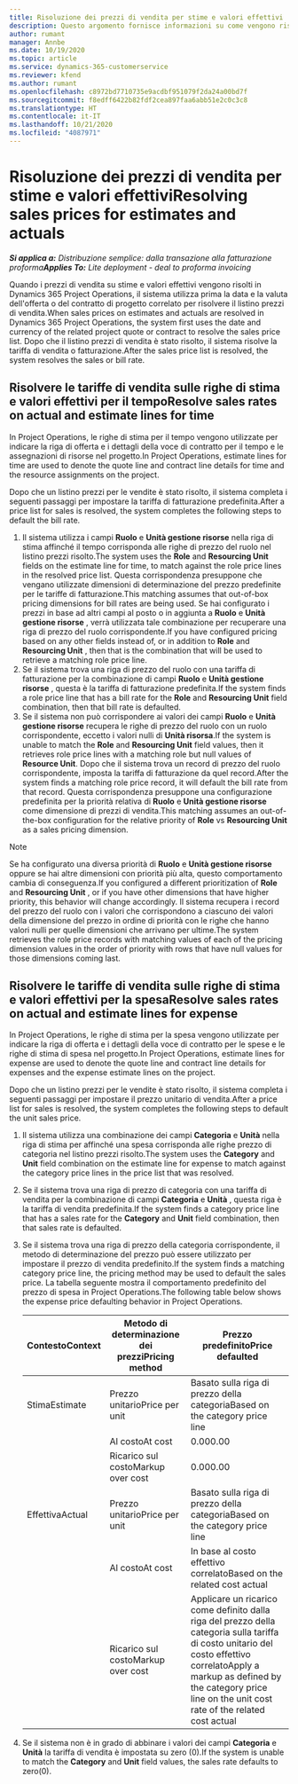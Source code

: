 ```yaml
---
title: Risoluzione dei prezzi di vendita per stime e valori effettivi
description: Questo argomento fornisce informazioni su come vengono risolti i prezzi di vendita su stime e valori effettivi.
author: rumant
manager: Annbe
ms.date: 10/19/2020
ms.topic: article
ms.service: dynamics-365-customerservice
ms.reviewer: kfend
ms.author: rumant
ms.openlocfilehash: c8972bd7710735e9acdbf951079f2da24a00bd7f
ms.sourcegitcommit: f8edff6422b82fdf2cea897faa6abb51e2c0c3c8
ms.translationtype: HT
ms.contentlocale: it-IT
ms.lasthandoff: 10/21/2020
ms.locfileid: "4087971"
---
```

# <a name="resolving-sales-prices-for-estimates-and-actuals"></a><span data-ttu-id="f52c5-103">Risoluzione dei prezzi di vendita per stime e valori effettivi</span><span class="sxs-lookup"><span data-stu-id="f52c5-103">Resolving sales prices for estimates and actuals</span></span>

<span data-ttu-id="f52c5-104">_**Si applica a:** Distribuzione semplice: dalla transazione alla fatturazione proforma_</span><span class="sxs-lookup"><span data-stu-id="f52c5-104">_**Applies To:** Lite deployment - deal to proforma invoicing_</span></span>

<span data-ttu-id="f52c5-105">Quando i prezzi di vendita su stime e valori effettivi vengono risolti in Dynamics 365 Project Operations, il sistema utilizza prima la data e la valuta dell'offerta o del contratto di progetto correlato per risolvere il listino prezzi di vendita.</span><span class="sxs-lookup"><span data-stu-id="f52c5-105">When sales prices on estimates and actuals are resolved in Dynamics 365 Project Operations, the system first uses the date and currency of the related project quote or contract to resolve the sales price list.</span></span> <span data-ttu-id="f52c5-106">Dopo che il listino prezzi di vendita è stato risolto, il sistema risolve la tariffa di vendita o fatturazione.</span><span class="sxs-lookup"><span data-stu-id="f52c5-106">After the sales price list is resolved, the system resolves the sales or bill rate.</span></span>

## <a name="resolve-sales-rates-on-actual-and-estimate-lines-for-time"></a><span data-ttu-id="f52c5-107">Risolvere le tariffe di vendita sulle righe di stima e valori effettivi per il tempo</span><span class="sxs-lookup"><span data-stu-id="f52c5-107">Resolve sales rates on actual and estimate lines for time</span></span>

<span data-ttu-id="f52c5-108">In Project Operations, le righe di stima per il tempo vengono utilizzate per indicare la riga di offerta e i dettagli della voce di contratto per il tempo e le assegnazioni di risorse nel progetto.</span><span class="sxs-lookup"><span data-stu-id="f52c5-108">In Project Operations, estimate lines for time are used to denote the quote line and contract line details for time and the resource assignments on the project.</span></span>

<span data-ttu-id="f52c5-109">Dopo che un listino prezzi per le vendite è stato risolto, il sistema completa i seguenti passaggi per impostare la tariffa di fatturazione predefinita.</span><span class="sxs-lookup"><span data-stu-id="f52c5-109">After a price list for sales is resolved, the system completes the following steps to default the bill rate.</span></span>

1. <span data-ttu-id="f52c5-110">Il sistema utilizza i campi **Ruolo** e **Unità gestione risorse** nella riga di stima affinché il tempo corrisponda alle righe di prezzo del ruolo nel listino prezzi risolto.</span><span class="sxs-lookup"><span data-stu-id="f52c5-110">The system uses the **Role** and **Resourcing Unit** fields on the estimate line for time, to match against the role price lines in the resolved price list.</span></span> <span data-ttu-id="f52c5-111">Questa corrispondenza presuppone che vengano utilizzate dimensioni di determinazione del prezzo predefinite per le tariffe di fatturazione.</span><span class="sxs-lookup"><span data-stu-id="f52c5-111">This matching assumes that out-of-box pricing dimensions for bill rates are being used.</span></span> <span data-ttu-id="f52c5-112">Se hai configurato i prezzi in base ad altri campi al posto o in aggiunta a **Ruolo** e **Unità gestione risorse** , verrà utilizzata tale combinazione per recuperare una riga di prezzo del ruolo corrispondente.</span><span class="sxs-lookup"><span data-stu-id="f52c5-112">If you have configured pricing based on any other fields instead of, or in addition to **Role** and **Resourcing Unit** , then that is the combination that will be used to retrieve a matching role price line.</span></span>
2. <span data-ttu-id="f52c5-113">Se il sistema trova una riga di prezzo del ruolo con una tariffa di fatturazione per la combinazione di campi **Ruolo** e **Unità gestione risorse** , questa è la tariffa di fatturazione predefinita.</span><span class="sxs-lookup"><span data-stu-id="f52c5-113">If the system finds a role price line that has a bill rate for the **Role** and **Resourcing Unit** field combination, then that bill rate is defaulted.</span></span>
3. <span data-ttu-id="f52c5-114">Se il sistema non può corrispondere ai valori dei campi **Ruolo** e **Unità gestione risorse** recupera le righe di prezzo del ruolo con un ruolo corrispondente, eccetto i valori nulli di **Unità risorsa**.</span><span class="sxs-lookup"><span data-stu-id="f52c5-114">If the system is unable to match the **Role** and **Resourcing Unit** field values, then it retrieves role price lines with a matching role but null values of **Resource Unit**.</span></span> <span data-ttu-id="f52c5-115">Dopo che il sistema trova un record di prezzo del ruolo corrispondente, imposta la tariffa di fatturazione da quel record.</span><span class="sxs-lookup"><span data-stu-id="f52c5-115">After the system finds a matching role price record, it will default the bill rate from that record.</span></span> <span data-ttu-id="f52c5-116">Questa corrispondenza presuppone una configurazione predefinita per la priorità relativa di **Ruolo** e **Unità gestione risorse** come dimensione di prezzi di vendita.</span><span class="sxs-lookup"><span data-stu-id="f52c5-116">This matching assumes an out-of-the-box configuration for the relative priority of **Role** vs **Resourcing Unit** as a sales pricing dimension.</span></span>

> [!NOTE]
> <span data-ttu-id="f52c5-117">Se ha configurato una diversa priorità di **Ruolo** e **Unità gestione risorse** oppure se hai altre dimensioni con priorità più alta, questo comportamento cambia di conseguenza.</span><span class="sxs-lookup"><span data-stu-id="f52c5-117">If you configured a different prioritization of **Role** and **Resourcing Unit** , or if you have other dimensions that have higher priority, this behavior will change accordingly.</span></span> <span data-ttu-id="f52c5-118">Il sistema recupera i record del prezzo del ruolo con i valori che corrispondono a ciascuno dei valori della dimensione del prezzo in ordine di priorità con le righe che hanno valori nulli per quelle dimensioni che arrivano per ultime.</span><span class="sxs-lookup"><span data-stu-id="f52c5-118">The system retrieves the role price records with matching values of each of the pricing dimension values in the order of priority with rows that have null values for those dimensions coming last.</span></span>

## <a name="resolve-sales-rates-on-actual-and-estimate-lines-for-expense"></a><span data-ttu-id="f52c5-119">Risolvere le tariffe di vendita sulle righe di stima e valori effettivi per la spesa</span><span class="sxs-lookup"><span data-stu-id="f52c5-119">Resolve sales rates on actual and estimate lines for expense</span></span>

<span data-ttu-id="f52c5-120">In Project Operations, le righe di stima per la spesa vengono utilizzate per indicare la riga di offerta e i dettagli della voce di contratto per le spese e le righe di stima di spesa nel progetto.</span><span class="sxs-lookup"><span data-stu-id="f52c5-120">In Project Operations, estimate lines for expense are used to denote the quote line and contract line details for expenses and the expense estimate lines on the project.</span></span>

<span data-ttu-id="f52c5-121">Dopo che un listino prezzi per le vendite è stato risolto, il sistema completa i seguenti passaggi per impostare il prezzo unitario di vendita.</span><span class="sxs-lookup"><span data-stu-id="f52c5-121">After a price list for sales is resolved, the system completes the following steps to default the unit sales price.</span></span>

1. <span data-ttu-id="f52c5-122">Il sistema utilizza una combinazione dei campi **Categoria** e **Unità** nella riga di stima per affinché una spesa corrisponda alle righe prezzo di categoria nel listino prezzi risolto.</span><span class="sxs-lookup"><span data-stu-id="f52c5-122">The system uses the **Category** and **Unit** field combination on the estimate line for expense to match against the category price lines in the price list that was resolved.</span></span>
2. <span data-ttu-id="f52c5-123">Se il sistema trova una riga di prezzo di categoria con una tariffa di vendita per la combinazione di campi **Categoria** e **Unità** , questa riga è la tariffa di vendita predefinita.</span><span class="sxs-lookup"><span data-stu-id="f52c5-123">If the system finds a category price line that has a sales rate for the **Category** and **Unit** field combination, then that sales rate is defaulted.</span></span>
3. <span data-ttu-id="f52c5-124">Se il sistema trova una riga di prezzo della categoria corrispondente, il metodo di determinazione del prezzo può essere utilizzato per impostare il prezzo di vendita predefinito.</span><span class="sxs-lookup"><span data-stu-id="f52c5-124">If the system finds a matching category price line, the pricing method may be used to default the sales price.</span></span> <span data-ttu-id="f52c5-125">La tabella seguente mostra il comportamento predefinito del prezzo di spesa in Project Operations.</span><span class="sxs-lookup"><span data-stu-id="f52c5-125">The following table below shows the expense price defaulting behavior in Project Operations.</span></span>

    | <span data-ttu-id="f52c5-126">Contesto</span><span class="sxs-lookup"><span data-stu-id="f52c5-126">Context</span></span> | <span data-ttu-id="f52c5-127">Metodo di determinazione dei prezzi</span><span class="sxs-lookup"><span data-stu-id="f52c5-127">Pricing method</span></span> | <span data-ttu-id="f52c5-128">Prezzo predefinito</span><span class="sxs-lookup"><span data-stu-id="f52c5-128">Price defaulted</span></span> |
    | --- | --- | --- |
    | <span data-ttu-id="f52c5-129">Stima</span><span class="sxs-lookup"><span data-stu-id="f52c5-129">Estimate</span></span> | <span data-ttu-id="f52c5-130">Prezzo unitario</span><span class="sxs-lookup"><span data-stu-id="f52c5-130">Price per unit</span></span> | <span data-ttu-id="f52c5-131">Basato sulla riga di prezzo della categoria</span><span class="sxs-lookup"><span data-stu-id="f52c5-131">Based on the category price line</span></span> |
    | &nbsp; | <span data-ttu-id="f52c5-132">Al costo</span><span class="sxs-lookup"><span data-stu-id="f52c5-132">At cost</span></span> | <span data-ttu-id="f52c5-133">0.00</span><span class="sxs-lookup"><span data-stu-id="f52c5-133">0.00</span></span> |
    | &nbsp; | <span data-ttu-id="f52c5-134">Ricarico sul costo</span><span class="sxs-lookup"><span data-stu-id="f52c5-134">Markup over cost</span></span> | <span data-ttu-id="f52c5-135">0.00</span><span class="sxs-lookup"><span data-stu-id="f52c5-135">0.00</span></span> |
    | <span data-ttu-id="f52c5-136">Effettiva</span><span class="sxs-lookup"><span data-stu-id="f52c5-136">Actual</span></span> | <span data-ttu-id="f52c5-137">Prezzo unitario</span><span class="sxs-lookup"><span data-stu-id="f52c5-137">Price per unit</span></span> | <span data-ttu-id="f52c5-138">Basato sulla riga di prezzo della categoria</span><span class="sxs-lookup"><span data-stu-id="f52c5-138">Based on the category price line</span></span> |
    | &nbsp; | <span data-ttu-id="f52c5-139">Al costo</span><span class="sxs-lookup"><span data-stu-id="f52c5-139">At cost</span></span> | <span data-ttu-id="f52c5-140">In base al costo effettivo correlato</span><span class="sxs-lookup"><span data-stu-id="f52c5-140">Based on the related cost actual</span></span> |
    | &nbsp; | <span data-ttu-id="f52c5-141">Ricarico sul costo</span><span class="sxs-lookup"><span data-stu-id="f52c5-141">Markup over cost</span></span> | <span data-ttu-id="f52c5-142">Applicare un ricarico come definito dalla riga del prezzo della categoria sulla tariffa di costo unitario del costo effettivo correlato</span><span class="sxs-lookup"><span data-stu-id="f52c5-142">Apply a markup as defined by the category price line on the unit cost rate of the related cost actual</span></span> |

4. <span data-ttu-id="f52c5-143">Se il sistema non è in grado di abbinare i valori dei campi **Categoria** e **Unità** la tariffa di vendita è impostata su zero (0).</span><span class="sxs-lookup"><span data-stu-id="f52c5-143">If the system is unable to match the **Category** and **Unit** field values, the sales rate defaults to zero(0).</span></span>
